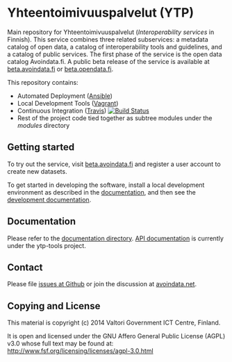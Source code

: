 
# Yhteentoimivuuspalvelut (YTP)

Main repository for Yhteentoimivuuspalvelut (_Interoperability services_ in Finnish). This service combines three related subservices: a metadata catalog of open data, a catalog of interoperability tools and guidelines, and a catalog of public services. The first phase of the service is the open data catalog Avoindata.fi. A public beta release of the service is available at [beta.avoindata.fi](http://beta.avoindata.fi) or [beta.opendata.fi](http://beta.opendata.fi).

This repository contains:

- Automated Deployment ([Ansible](http://www.ansible.com))
- Local Development Tools ([Vagrant](http://www.vagrantup.com))
- Continuous Integration ([Travis](https://travis-ci.org/yhteentoimivuuspalvelut/ytp)) [![Build Status][travis-image]][travis-url]
- Rest of the project code tied together as subtree modules under the _modules_ directory

## Getting started

To try out the service, visit [beta.avoindata.fi](http://beta.avoindata.fi) and register a user account to create new datasets.

To get started in developing the software, install a local development environment as described in the [documentation](doc/local-installation.md), and then see the [development documentation](doc/local-development.md).

## Documentation

Please refer to the [documentation directory](doc). [API documentation](https://github.com/yhteentoimivuuspalvelut/ytp-tools/tree/master/api_ckan) is currently under the ytp-tools project.

## Contact

Please file [issues at Github](https://github.com/yhteentoimivuuspalvelut/ytp/issues) or join the discussion at [avoindata.net](http://avoindata.net/questions/suomen-avoimen-datan-portaalin-rakentaminen).

## Copying and License

This material is copyright (c) 2014 Valtori Government ICT Centre, Finland.

It is open and licensed under the GNU Affero General Public License (AGPL) v3.0
whose full text may be found at: http://www.fsf.org/licensing/licenses/agpl-3.0.html

[travis-url]: https://travis-ci.org/yhteentoimivuuspalvelut/ytp
[travis-image]: https://travis-ci.org/yhteentoimivuuspalvelut/ytp.png?branch=master
